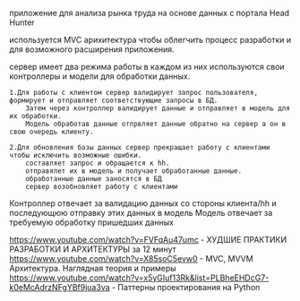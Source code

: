 приложение для анализа рынка труда на основе данных с портала Head Hunter

используется MVC арихитектура чтобы облегчить процесс разработки и для возможного расширения приложения.

сервер имеет два режима работы в каждом из них используются свои контроллеры и модели для обработки данных.

	1.Для работы с клиентом сервер валидирует запрос пользователя, формирует и отправляет соответствующие запросы в БД. 
		Затем через контроллер валидирует данные и отправляет в модель для их обработки. 
		Модель обработав данные отпрвляет данные обратно на сервер а он в свою очередь клиенту.

	2.Для обновления базы данных сервер прекращает работу с клиентами чтобы исключить возможные ошибки.
		составляет запрос и обращается к hh.
		отправялет их в модель и получает обработанные данные.
		обработанные данные заносятся в БД
		сервер возобновляет работу с клиентами


Контроллер отвечает за валидацию данных со стороны клиента/hh и последующюю отправку этих данных в модель
Модель отвечает за требуемую обработку пришедших данных






https://www.youtube.com/watch?v=FVFqAu47umc - ХУДШИЕ ПРАКТИКИ РАЗРАБОТКИ И АРХИТЕКТУРЫ за 12 минут
https://www.youtube.com/watch?v=X85soC5evw0 - MVC, MVVM Архитектура. Наглядная теория и примеры
https://www.youtube.com/watch?v=x5yGIuf13Rk&list=PLBheEHDcG7-k0eMcAdrzNFgYBf9jua3va - Паттерны проектирования на Python


	